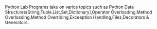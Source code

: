 Python Lab Programs take on varios topics such as Python Data Structures(String,Tuple,List,Set,Dictionary],Operator Overloading,Method Overloading,Method Overriding,Exceeption Handling,Files,Decorators & Generators.
